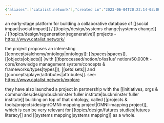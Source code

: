 ```yaml
---
{"aliases":["catalist.network"],"created in":"2023-06-04T20:22:14-03:00","last tended to":"2024-09-26T15:57:18-03:00","tags":["tool","curation","knowledgemanagement","knowledgeontologies","database","systemschange","project","knowledgecommons","🌱"],"relevancescore":90,"dg-publish":true,"notestage":["🌱"],"created":"2023-06-04T20:22:14.916-03:00","updated":"2025-01-28T19:07:36.328-03:00","permalink":"/projects-and-tools/tools/lab/catalist-network/","dgPassFrontmatter":true}
---
```


an early-stage platform for building a collaborative database of [[social impact\|social impact]] / [[topics/design/systems change\|systems change]] / [[topics/design/regeneration\|regenerative]] projects - https://www.catalist.network/

the project proposes an interesting [[concepts/alchemy/ontology\|ontology]]: [[spaces\|spaces]], [[objects\|objects]] (with [[tbprocessed/notion/c4ss1us’ notion/50.000ft - core/knowledge management system/concepts & frameworks/types\|types]]), [[sets\|sets]] and [[concepts/player/attributes\|attributes]]. see: https://www.catalist.network/explore

they have also launched a project in partnership with the [[initiatives, orgs & communities/design/buckminster fuller institute\|buckminster fuller institute]] building on top of that ontology, called [[projects & tools/projects/design/OMNI-mapping project\|OMNI-mapping project]], which is can be very relevant for [[topics/design/futures studies\|futures literacy]] and [[systems mapping\|systems mapping]] as a whole.